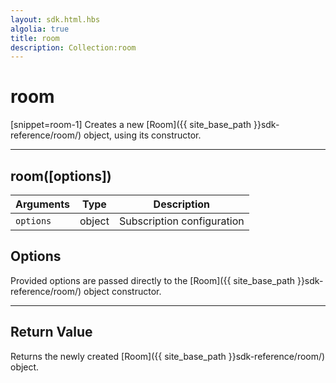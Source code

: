```yaml
---
layout: sdk.html.hbs
algolia: true
title: room
description: Collection:room
---
```

  

# room
[snippet=room-1]
Creates a new [Room]({{ site_base_path }}sdk-reference/room/) object, using its constructor.

---

## room([options])

| Arguments | Type | Description |
|---------------|---------|----------------------------------------|
| ``options`` | object | Subscription configuration |

## Options

Provided options are passed directly to the [Room]({{ site_base_path }}sdk-reference/room/) object constructor.

---

## Return Value

Returns the newly created [Room]({{ site_base_path }}sdk-reference/room/) object.
